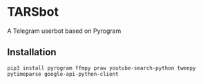 # TARSbot
A Telegram userbot based on Pyrogram

## Installation
```
pip3 install pyrogram ffmpy praw youtube-search-python tweepy pytimeparse google-api-python-client
```
